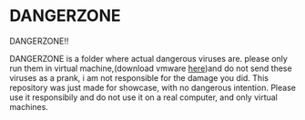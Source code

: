 # DANGERZONE
DANGERZONE!! 

DANGERZONE is a folder where actual dangerous viruses are. please only run them in virtual machine,(download vmware [here](https://www.vmware.com/products/workstation-pro.html))and do not send these viruses as a prank, i am not responsible for the damage you did. This repository was just made for showcase, with no dangerous intention. Please use it responsibily and do not use it on a real computer, and only virtual machines.
